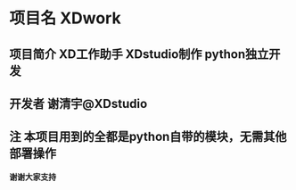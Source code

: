 # 项目名 XDwork
## 项目简介 XD工作助手 XDstudio制作 python独立开发
## 开发者 谢清宇@XDstudio
## 注 本项目用到的全都是python自带的模块，无需其他部署操作
**谢谢大家支持**
